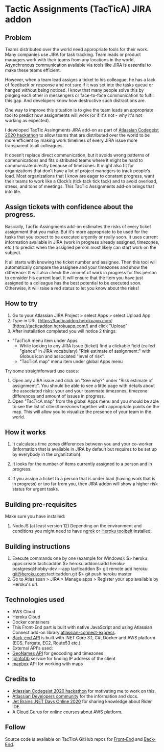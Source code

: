 # Tactic Assignments (TacTicA) JIRA addon

## Problem

Teams distributed over the world need appropriate tools for their work. Many companies use JIRA for task tracking. Team leads or product managers work with their teams from any locations in the world. Asynchronous communication available via tools like JIRA is essential to make these teams efficient.

However, when a team lead assigns a ticket to his colleague, he has a lack of feedback or response and not sure if it was set into the tasks queue or hanged without being noticed.
I know that many people solve this by pinging each other in messengers or face-to-face communication to fulfill this gap. And developers know how destructive such distractions are.

One way to improve this situation is to give the team leads an appropriate tool to predict how assignments will work (or if it's not - why it's not working as expected).

I developed TacTic Assingments JIRA add-on as part of [Atlassian Codegeist 2020 hackathon](https://codegeist.devpost.com/) to allow teams that are distributed over the world to be more efficient by making work timelines of every JIRA issue more transparent to all colleagues.

It doesn’t replace direct communication, but it avoids wrong patterns of communications and fits distributed teams where it might be hard to communicate directly because of timezones. It might also fit for organizations that don’t have a lot of project managers to track people’s load. Most organizations that I know are eager to constant progress, want their teams to work like a Clock’s (tick tack tick tack) and to avoid overload, stress, and tons of meetings. This TacTic Assignments add-on brings that into life.

## Assign tickets with confidence about the progress.

Basically, TacTic Assingments add-on estimates the risks of every ticket assignment that you make. But it's more appropriate to be used for the tasks that you expect to be executed urgently or really soon.
It uses current information available in JIRA (work in progress already assigned, timezones, etc.) to predict when the assigned person most likely can start work on the subject.

It all starts with knowing the ticket number and assignee. Then this tool will automatically compare the assignee and your timezones and show the difference.
It will also check the amount of work in progress for this person to consider his current load.
It will ensure that the item you have just assigned to a colleague has the best potential to be executed soon. Otherwise, it will raise a red status to let you know about the risks!

## How to try

1. Go to your Atlassian JIRA Project > select Apps > select Upload App 
2. Type in URL [https://tacticaddon.herokuapp.com](https://tacticaddon.herokuapp.com/) and click "Upload"
3. After installation completed you will notice 2 things:
 * "TacTicA menu item under Apps
   * While looking to any JIRA Issue (ticket) find a clickable field (called "glance" in JIRA vocabulary) "Risk estimate of assignment:" with Globus icon and associated "level of risk".
   * "TacTicA map" menu item under global Apps menu
   
Try some straightforward use cases:
1. Open any JIRA issue and click on "See why?" under "Risk estimate of assignment:". You should be able to see a little page with details about the associated risks: your and your teammate timezones, timezone differences and amount of issues in progress.
2. Open "TacTicA map" from the global Apps menu and you should be able to see the list of cities/timezones together with appropriate points on the map. This will allow you to visualize the presence of your team in the world.

## How it works

1. It calculates time zones differences between you and your co-worker (information that is available in JIRA by default but requires to be set up by everybody in the organization).

2. It looks for the number of items currently assigned to a person and in progress.

3. If you assign a ticket to a person that is under load (having work that is in progress) or too far from you, then JIRA addon will show a higher risk status for urgent tasks.

## Building pre-requisites

Make sure you have installed:
1. NodeJS (at least version 12)
Depending on the environment and conditions you might need to have [ngrok](https://developer.atlassian.com/cloud/jira/platform/getting-started/) or [Heroku toolbelt](https://bitbucket.org/atlassian/atlassian-connect-express/src/master/README.md) installed.

## Building instructions

1. Execute commands one by one (example for Windows):
$> heroku apps:create tacticaddon
$> heroku addons:add heroku-postgresql:hobby-dev --app tacticaddon
$> git remote add heroku git@heroku.com:tacticaddon.git
$> git push heroku master
2. Go to Atlasissan > JIRA > Manage apps > Register your app available by Heroku's url.

## Technologies used

* AWS Cloud
* Heroku Cloud
* Docker containers
* This Front-End part is built with native JavaScript and using Atlassian Connect add-on library [atlassian-connect-express](https://bitbucket.org/atlassian/atlassian-connect-express/src/master/README.md#markdown-header-atlassian-connect-express-nodejs-package-for-express-based-atlassian-add-ons).
* [Back-end API](https://github.com/optiklab/tacticaapi) is built with .NET Core 3.1, C#, Docker and AWS platform (ECS, Fargate, EC2, Route53 etc.).
* External API's used:
 * [GeoNames API](http://api.geonames.org/) for geocoding and timezones
 * [IpInfoDb](https://ipinfodb.com) service for finding IP address of the client
 * [mapbox](https://www.mapbox.com/) API for working with maps

## Credits to

* [Atlassian Codegeist 2020 hackathon](https://codegeist.devpost.com/) for motivating  me to work on this.
* [Atlassian Developers community](https://community.developer.atlassian.com/) for the information and docs.
* [Jet Brains .NET Days Online 2020](https://pages.jetbrains.com/dotnet-days-2020/) for sharing knowledge about Rider IDE.
* [A Cloud Gurus](https://acloud.guru/) for online courses about AWS platform.

## Follow

Source code is available on TacTicA GitHub repos for [Front-End](https://github.com/optiklab/tacticaddon) and [Back-End](https://github.com/optiklab/tacticapi).
